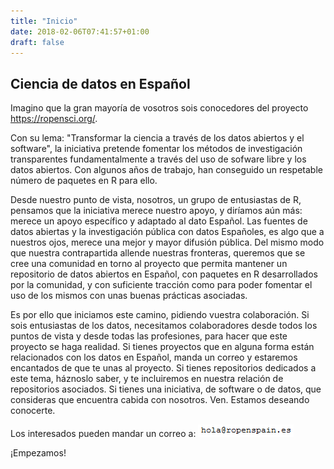 ```yaml
---
title: "Inicio"
date: 2018-02-06T07:41:57+01:00
draft: false
---
```


## Ciencia de datos en Español ##

Imagino que la gran mayoría de vosotros sois conocedores del proyecto <https://ropensci.org/>.

Con su lema: "Transformar la ciencia a través de los datos abiertos y el software", la iniciativa pretende fomentar los métodos de investigación transparentes fundamentalmente a través del uso de sofware libre y los datos abiertos.
Con algunos años de trabajo, han conseguido un respetable número de paquetes en R para ello.

Desde nuestro punto de vista, nosotros, un grupo de entusiastas de R, pensamos que la iniciativa merece nuestro apoyo, y diríamos aún más: merece un apoyo específico y adaptado al dato Español.
Las fuentes de datos abiertas y la investigación pública con datos Españoles, es algo que a nuestros ojos, merece una mejor y mayor difusión pública.
Del mismo modo que nuestra contrapartida allende nuestras fronteras, queremos que se cree una comunidad en torno al proyecto que permita mantener un repositorio de datos abiertos en Español, con paquetes en R desarrollados por la comunidad, y con suficiente tracción como para poder fomentar el uso de los mismos con unas buenas prácticas asociadas.

Es por ello que iniciamos este camino, pidiendo vuestra colaboración. Si sois entusiastas de los datos, necesitamos colaboradores desde todos los puntos de vista y desde todas las profesiones, para hacer que este proyecto se haga realidad.
Si tienes proyectos que en alguna forma están relacionados con los datos en Español, manda un correo y estaremos encantados de que te unas al proyecto. Si tienes repositorios dedicados a este tema, háznoslo saber, y te incluiremos en nuestra relación de repositorios asociados.
Si tienes una iniciativa, de software o de datos, que consideras que encuentra cabida con nosotros. Ven. Estamos deseando conocerte.

Los interesados pueden mandar un correo a: ![](../images/emilio.PNG)

¡Empezamos!
